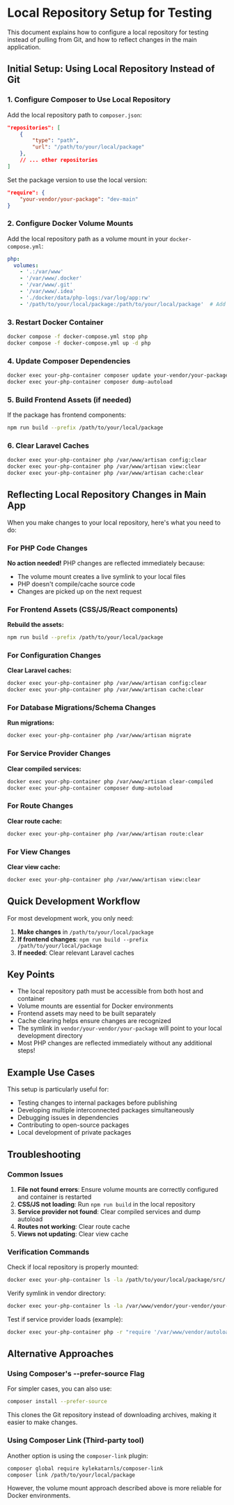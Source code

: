 # Local Repository Setup for Testing

This document explains how to configure a local repository for testing instead of pulling from Git, and how to reflect changes in the main application.

## Initial Setup: Using Local Repository Instead of Git

### 1. Configure Composer to Use Local Repository

Add the local repository path to `composer.json`:

```json
"repositories": [
    {
        "type": "path",
        "url": "/path/to/your/local/package"
    },
    // ... other repositories
]
```

Set the package version to use the local version:
```json
"require": {
    "your-vendor/your-package": "dev-main"
}
```

### 2. Configure Docker Volume Mounts

Add the local repository path as a volume mount in your `docker-compose.yml`:

```yaml
php:
  volumes:
    - '.:/var/www'
    - '/var/www/.docker'
    - '/var/www/.git'
    - '/var/www/.idea'
    - './docker/data/php-logs:/var/log/app:rw'
    - '/path/to/your/local/package:/path/to/your/local/package'  # Add this line
```

### 3. Restart Docker Container

```bash
docker compose -f docker-compose.yml stop php
docker compose -f docker-compose.yml up -d php
```

### 4. Update Composer Dependencies

```bash
docker exec your-php-container composer update your-vendor/your-package --no-scripts
docker exec your-php-container composer dump-autoload
```

### 5. Build Frontend Assets (if needed)

If the package has frontend components:
```bash
npm run build --prefix /path/to/your/local/package
```

### 6. Clear Laravel Caches

```bash
docker exec your-php-container php /var/www/artisan config:clear
docker exec your-php-container php /var/www/artisan view:clear
docker exec your-php-container php /var/www/artisan cache:clear
```

## Reflecting Local Repository Changes in Main App

When you make changes to your local repository, here's what you need to do:

### For PHP Code Changes

**No action needed!** PHP changes are reflected immediately because:
- The volume mount creates a live symlink to your local files
- PHP doesn't compile/cache source code
- Changes are picked up on the next request

### For Frontend Assets (CSS/JS/React components)

**Rebuild the assets:**
```bash
npm run build --prefix /path/to/your/local/package
```

### For Configuration Changes

**Clear Laravel caches:**
```bash
docker exec your-php-container php /var/www/artisan config:clear
docker exec your-php-container php /var/www/artisan cache:clear
```

### For Database Migrations/Schema Changes

**Run migrations:**
```bash
docker exec your-php-container php /var/www/artisan migrate
```

### For Service Provider Changes

**Clear compiled services:**
```bash
docker exec your-php-container php /var/www/artisan clear-compiled
docker exec your-php-container composer dump-autoload
```

### For Route Changes

**Clear route cache:**
```bash
docker exec your-php-container php /var/www/artisan route:clear
```

### For View Changes

**Clear view cache:**
```bash
docker exec your-php-container php /var/www/artisan view:clear
```

## Quick Development Workflow

For most development work, you only need:

1. **Make changes** in `/path/to/your/local/package`
2. **If frontend changes**: `npm run build --prefix /path/to/your/local/package`
3. **If needed**: Clear relevant Laravel caches

## Key Points

- The local repository path must be accessible from both host and container
- Volume mounts are essential for Docker environments
- Frontend assets may need to be built separately
- Cache clearing helps ensure changes are recognized
- The symlink in `vendor/your-vendor/your-package` will point to your local development directory
- Most PHP changes are reflected immediately without any additional steps!

## Example Use Cases

This setup is particularly useful for:
- Testing changes to internal packages before publishing
- Developing multiple interconnected packages simultaneously
- Debugging issues in dependencies
- Contributing to open-source packages
- Local development of private packages

## Troubleshooting

### Common Issues

1. **File not found errors**: Ensure volume mounts are correctly configured and container is restarted
2. **CSS/JS not loading**: Run `npm run build` in the local repository
3. **Service provider not found**: Clear compiled services and dump autoload
4. **Routes not working**: Clear route cache
5. **Views not updating**: Clear view cache

### Verification Commands

Check if local repository is properly mounted:
```bash
docker exec your-php-container ls -la /path/to/your/local/package/src/
```

Verify symlink in vendor directory:
```bash
docker exec your-php-container ls -la /var/www/vendor/your-vendor/your-package
```

Test if service provider loads (example):
```bash
docker exec your-php-container php -r "require '/var/www/vendor/autoload.php'; echo class_exists('YourVendor\\YourPackage\\ServiceProvider') ? 'Found' : 'Not Found';"
```

## Alternative Approaches

### Using Composer's --prefer-source Flag

For simpler cases, you can also use:
```bash
composer install --prefer-source
```

This clones the Git repository instead of downloading archives, making it easier to make changes.

### Using Composer Link (Third-party tool)

Another option is using the `composer-link` plugin:
```bash
composer global require kylekatarnls/composer-link
composer link /path/to/your/local/package
```

However, the volume mount approach described above is more reliable for Docker environments.